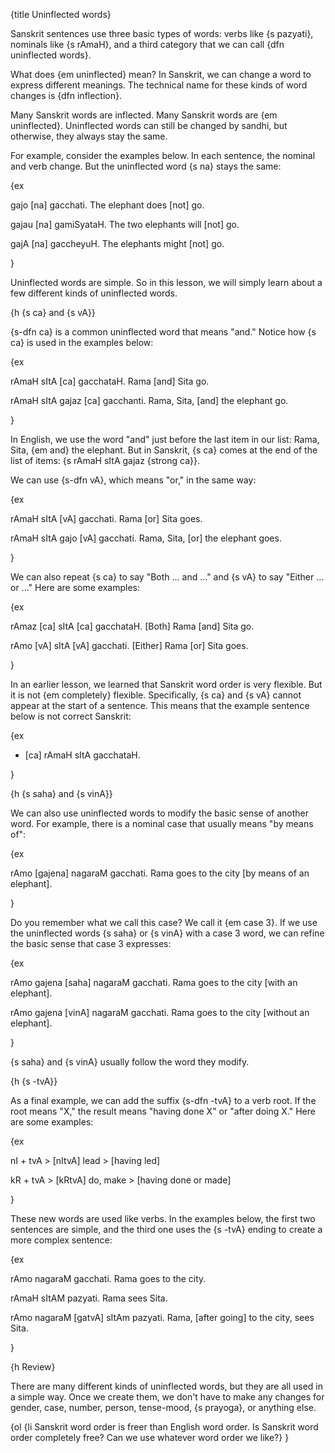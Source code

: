 {title Uninflected words}

Sanskrit sentences use three basic types of words: verbs like {s pazyati},
nominals like {s rAmaH}, and a third category that we can call {dfn uninflected
words}.

What does {em uninflected} mean? In Sanskrit, we can change a word to express
different meanings. The technical name for these kinds of word changes is {dfn
inflection}.

Many Sanskrit words are inflected. Many Sanskrit words are {em uninflected}.
Uninflected words can still be changed by sandhi, but otherwise, they always
stay the same.

For example, consider the examples below. In each sentence, the nominal and
verb change. But the uninflected word {s na} stays the same:

{ex

gajo [na] gacchati.
The elephant does [not] go.

gajau [na] gamiSyataH.
The two elephants will [not] go.

gajA [na] gaccheyuH.
The elephants might [not] go.

}

Uninflected words are simple. So in this lesson, we will simply learn about a few different kinds of uninflected words.


{h {s ca} and {s vA}}

{s-dfn ca} is a common uninflected word that means "and." Notice how {s ca} is
used in the examples below:

{ex

rAmaH sItA [ca] gacchataH.
Rama [and] Sita go.

rAmaH sItA gajaz [ca] gacchanti.
Rama, Sita, [and] the elephant go.

}

In English, we use the word "and" just before the last item in our list: Rama,
Sita, {em and} the elephant. But in Sanskrit, {s ca} comes at the end of the
list of items: {s rAmaH sItA gajaz {strong ca}}.

We can use {s-dfn vA}, which means "or," in the same way:

{ex

rAmaH sItA [vA] gacchati.
Rama [or] Sita goes.

rAmaH sItA gajo [vA] gacchati.
Rama, Sita, [or] the elephant goes.

}

We can also repeat {s ca} to say "Both ... and ..." and {s vA} to say "Either
... or ..." Here are some examples:

{ex

rAmaz [ca] sItA [ca] gacchataH.
[Both] Rama [and] Sita go.

rAmo [vA] sItA [vA] gacchati.
[Either] Rama [or] Sita goes.

}

In an earlier lesson, we learned that Sanskrit word order is very flexible. But
it is not {em completely} flexible. Specifically, {s ca} and {s vA} cannot
appear at the start of a sentence. This means that the example sentence below
is not correct Sanskrit:

{ex

* [ca] rAmaH sItA gacchataH.

}


{h {s saha} and {s vinA}}

We can also use uninflected words to modify the basic sense of another word.
For example, there is a nominal case that usually means "by means of":

{ex

rAmo [gajena] nagaraM gacchati.
Rama goes to the city [by means of an elephant].

}

Do you remember what we call this case? We call it {em case 3}. If we use the
uninflected words {s saha} or {s vinA} with a case 3 word, we can refine the
basic sense that case 3 expresses:

{ex

rAmo gajena [saha] nagaraM gacchati.
Rama goes to the city [with an elephant].

rAmo gajena [vinA] nagaraM gacchati.
Rama goes to the city [without an elephant].

}

{s saha} and {s vinA} usually follow the word they modify.


{h {s -tvA}}

As a final example, we can add the suffix {s-dfn -tvA} to a verb root. If the
root means "X," the result means "having done X" or "after doing X." Here are
some examples:

{ex

nI + tvA > [nItvA]
lead > [having led]

kR + tvA > [kRtvA]
do, make > [having done or made]

}

These new words are used like verbs. In the examples below, the first two
sentences are simple, and the third one uses the {s -tvA} ending to create a
more complex sentence:

{ex

rAmo nagaraM gacchati.
Rama goes to the city.

rAmaH sItAM pazyati.
Rama sees Sita.

rAmo nagaraM [gatvA] sItAm pazyati.
Rama, [after going] to the city, sees Sita.

}


{h Review}

There are many different kinds of uninflected words, but they are all used in a
simple way. Once we create them, we don't have to make any changes for gender,
case, number, person, tense-mood, {s prayoga}, or anything else.


{ol
    {li Sanskrit word order is freer than English word order. Is Sanskrit word
    order completely free? Can we use whatever word order we like?}
}
